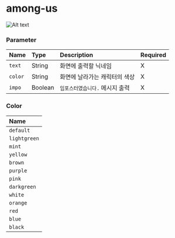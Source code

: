 # among-us
![Alt text](https://i.ibb.co/dffbRBx/2022-01-14-00-38-41.png)

### Parameter
| Name     | Type    | Description                     | Required  |
|:---------|:--------|:--------------------------------|:----------|
| `text`   | String  | 화면에 출력할 닉네임            | X         |
| `color`  | String  | 화면에 날라가는 캐릭터의 색상   | X         |
| `impo`   | Boolean | `임포스터였습니다.` 메시지 출력 | X         |

### Color
| Name         | 
|:-------------|
| `default`    |
| `lightgreen` |
| `mint`       |
| `yellow`     |
| `brown`      |
| `purple`     |
| `pink`       |
| `darkgreen`  |
| `white`      |
| `orange`     |
| `red`        |
| `blue`       |
| `black`      |
